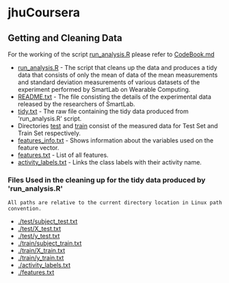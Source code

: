 jhuCoursera
===========
## Getting and Cleaning Data
  For the working of the script [run_analysis.R](./run_analysis.R) please refer to [CodeBook.md](./CodeBook.md)
* [run_analysis.R](./run_analysis.R) - The script that cleans up the data and produces a tidy data that consists of only the mean of data of the mean measurements and standard deviation measurements of various datasets of the experiment performed by SmartLab on Wearable Computing.
* [README.txt](./README.txt) - The file consisting the details of the experimental data released by the researchers of SmartLab.
* [tidy.txt](./tidy.txt) - The raw file containing the tidy data produced from 'run_analysis.R' script.
* Directories [test](./test) and [train](./train) consist of the measured data for Test Set and Train Set respectively.
* [features_info.txt](./features_info.txt) - Shows information about the variables used on the feature vector.
* [features.txt](./features.txt) - List of all features.
* [activity_labels.txt](./activity_labels.txt) - Links the class labels with their activity name.

### Files Used in the cleaning up for the tidy data produced by 'run_analysis.R'
    All paths are relative to the current directory location in Linux path convention.
* [./test/subject_test.txt](./test/subject_test.txt)
* [./test/X_test.txt](./test/X_test.txt)
* [./test/y_test.txt](./test/y_test.txt)
* [./train/subject_train.txt](./train/subject_train.txt)
* [./train/X_train.txt](./train/X_train.txt)
* [./train/y_train.txt](./train/y_train.txt)
* [./activity_labels.txt](./activity_labels.txt)
* [./features.txt](./features.txt)